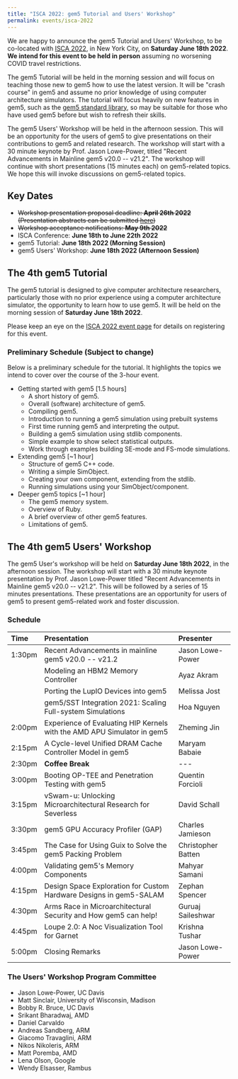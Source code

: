 ```yaml
---
title: "ISCA 2022: gem5 Tutorial and Users' Workshop"
permalink: events/isca-2022
---
```


We are happy to announce the gem5 Tutorial and Users' Workshop, to be co-located with [ISCA 2022](https://iscaconf.org/isca2022/), in New York City, on **Saturday June 18th 2022**. **We intend for this event to be held in person** assuming no worsening COVID travel restrictions.

The gem5 Tutorial will be held in the morning session and will focus on teaching those new to gem5 how to use the latest version.
It will be "crash course" in gem5 and assume no prior knowledge of using computer architecture simulators.
The tutorial will focus heavily on new features in gem5, such as the [gem5 standard library](/documentation/gem5-stdlib/overview), so may be suitable for those who have used gem5 before but wish to refresh their skills.

The gem5 Users' Workshop will be held in the afternoon session.
This will be an opportunity for the users of gem5 to give presentations on their contributions to gem5 and related research.
The workshop will start with a 30 minute keynote by Prof. Jason Lowe-Power, titled "Recent Advancements in Mainline gem5 v20.0 -- v21.2".
The workshop will continue with short presentations (15 minutes each) on gem5-related topics.
We hope this will invoke discussions on gem5-related topics.

## Key Dates

* ~~Workshop presentation proposal deadline: **April 26th 2022** (Presentation abstracts can be submitted [here](https://forms.gle/VZxXsWBniUPGBQdw5))~~
* ~~Workshop acceptance notifications: **May 9th 2022**~~
* ISCA Conference: **June 18th to June 22th 2022**
* gem5 Tutorial: **June 18th 2022 (Morning Session)**
* gem5 Users' Workshop: **June 18th 2022 (Afternoon Session)**

## The 4th gem5 Tutorial

The gem5 tutorial is designed to give computer architecture researchers, particularly those with no prior experience using a computer architecture simulator, the opportunity to learn how to use gem5.
It will be held on the morning session of **Saturday June 18th 2022**.

Please keep an eye on the [ISCA 2022 event page](https://iscaconf.org/isca2022/) for details on registering for this event.

### Preliminary Schedule (Subject to change)

Below is a preliminary schedule for the tutorial.
It highlights the topics we intend to cover over the course of the 3-hour event.


* Getting started with gem5 [1.5 hours]
    * A short history of gem5.
    * Overall (software) architecture of gem5.
    * Compiling gem5.
    * Introduction to running a gem5 simulation using prebuilt systems
    * First time running gem5 and interpreting the output.
    * Building a gem5 simulation using stdlib components.
    * Simple example to show select statistical outputs.
    * Work through examples building SE-mode and FS-mode simulations.
* Extending gem5 [~1 hour]
    * Structure of gem5 C++ code.
    * Writing a simple SimObject.
    * Creating your own component, extending from the stdlib.
    * Running simulations using your SimObject/component.
* Deeper gem5 topics [~1 hour]
    * The gem5 memory system.
    * Overview of Ruby.
    * A brief overview of other gem5 features.
    * Limitations of gem5.

## The 4th gem5 Users' Workshop

The gem5 User's workshop will be held on **Saturday June 18th 2022**, in the afternoon session.
The workshop will start with a 30 minute keynote presentation by Prof. Jason Lowe-Power titled "Recent Advancements in Mainline gem5 v20.0 -- v21.2".
This will be followed by a series of 15 minutes presentations.
These presentations are an opportunity for users of gem5 to present gem5-related work and foster discussion.

### Schedule

|Time | Presentation | Presenter |
|:--  | :--          | :--       |
|1:30pm | Recent Advancements in mainline gem5 v20.0 -- v21.2 | Jason Lowe-Power |
|       | Modeling an HBM2 Memory Controller | Ayaz Akram |
|       | Porting the LupIO Devices into gem5 | Melissa Jost |
|       | gem5/SST Integration 2021: Scaling Full-system Simulations| Hoa Nguyen |
|2:00pm | Experience of Evaluating HIP Kernels with the AMD APU Simulator in gem5 | Zheming Jin |
|2:15pm | A Cycle-level Unified DRAM Cache Controller Model in gem5 | Maryam Babaie |
|2:30pm | **Coffee Break** | --- |
|3:00pm | Booting OP-TEE and Penetration Testing with gem5 | Quentin Forcioli |
|3:15pm | vSwam-u: Unlocking Microarchitectural Research for Severless | David Schall |
|3:30pm | gem5 GPU Accuracy Profiler (GAP) | Charles Jamieson |
|3:45pm | The Case for Using Guix to Solve the gem5 Packing Problem | Christopher Batten |
|4:00pm | Validating gem5's Memory Components | Mahyar Samani |
|4:15pm | Design Space Exploration for Custom Hardware Designs in gem5-SALAM | Zephan Spencer|
|4:30pm | Arms Race in Microarchitectural Security and How gem5 can help! | Guruaj Saileshwar |
|4:45pm | Loupe 2.0: A Noc Visualization Tool for Garnet | Krishna Tushar |
|5:00pm | Closing Remarks | Jason Lowe-Power |

### The Users' Workshop Program Committee

* Jason Lowe-Power, UC Davis
* Matt Sinclair, University of Wisconsin, Madison
* Bobby R. Bruce, UC Davis
* Srikant Bharadwaj, AMD
* Daniel Carvaldo
* Andreas Sandberg, ARM
* Giacomo Travaglini, ARM
* Nikos Nikoleris, ARM
* Matt Poremba, AMD
* Lena Olson, Google
* Wendy Elsasser, Rambus
